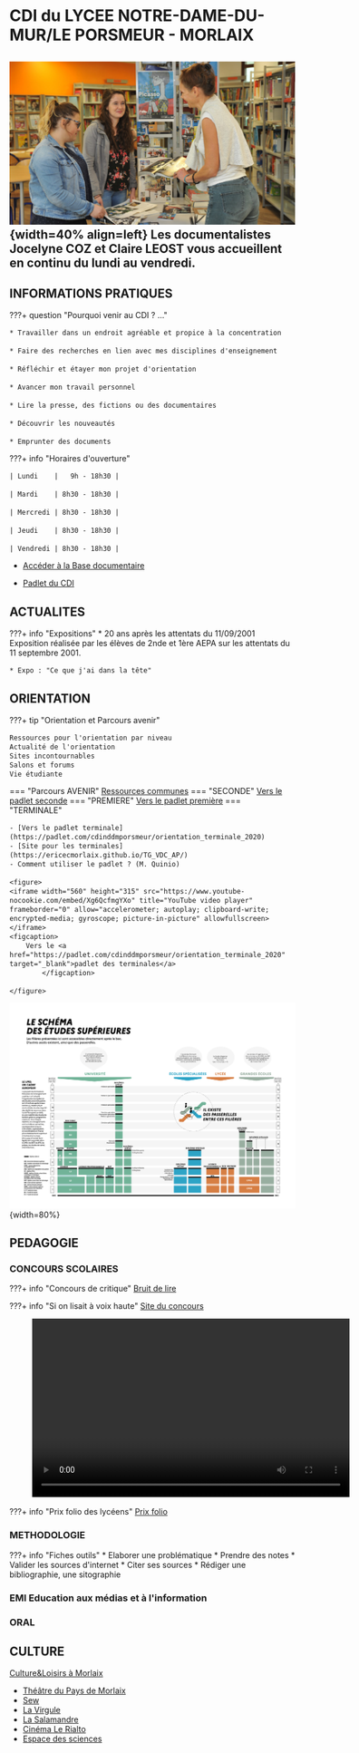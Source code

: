 

# CDI du LYCEE NOTRE-DAME-DU-MUR/LE PORSMEUR - MORLAIX

![vue du CDI](./images/CDI01.jpg "info-bulle"){width=40% align=left}
Les documentalistes Jocelyne COZ et Claire LEOST vous accueillent en continu du lundi au vendredi.
-------
## INFORMATIONS PRATIQUES

???+ question "Pourquoi venir au CDI ? ..."

    * Travailler dans un endroit agréable et propice à la concentration

    * Faire des recherches en lien avec mes disciplines d'enseignement

    * Réfléchir et étayer mon projet d'orientation

    * Avancer mon travail personnel

    * Lire la presse, des fictions ou des documentaires

    * Découvrir les nouveautés

    * Emprunter des documents



???+ info "Horaires d'ouverture"
        
    | Lundi    |   9h - 18h30 |
    
    | Mardi    | 8h30 - 18h30 |
    
    | Mercredi | 8h30 - 18h30 |
    
    | Jeudi    | 8h30 - 18h30 |
    
    | Vendredi | 8h30 - 18h30 |
  
				
   * [Accéder à la Base documentaire](https://ecmorlaix.basecdi.fr/pmb/opac_css/)

   * [Padlet du CDI](https://padlet.com/cdinddmporsmeur/CDI)

## ACTUALITES
???+ info "Expositions"
    * 20 ans après les attentats du 11/09/2001
    Exposition réalisée par les élèves de 2nde et 1ère AEPA sur les attentats du 11 septembre 2001.

    * Expo : "Ce que j'ai dans la tête"
    
    
## ORIENTATION

???+ tip "Orientation et Parcours avenir"

    Ressources pour l'orientation par niveau
    Actualité de l'orientation
    Sites incontournables
    Salons et forums
    Vie étudiante

=== "Parcours AVENIR"
    [Ressources communes](https://padlet.com/cdinddmporsmeur/ORI_2020)
=== "SECONDE"
    [Vers le padlet seconde](https://padlet.com/cdinddmporsmeur/orientation_seconde_2020)
=== "PREMIERE"
    [Vers le padlet première](https://padlet.com/cdinddmporsmeur/orientation_premiere_2020)
=== "TERMINALE"

    - [Vers le padlet terminale](https://padlet.com/cdinddmporsmeur/orientation_terminale_2020)
    - [Site pour les terminales](https://ericecmorlaix.github.io/TG_VDC_AP/)
    - Comment utiliser le padlet ? (M. Quinio)
    
	<figure> 
	<iframe width="560" height="315" src="https://www.youtube-nocookie.com/embed/Xg6QcfmgYXo" title="YouTube video player" frameborder="0" allow="accelerometer; autoplay; clipboard-write; encrypted-media; gyroscope; picture-in-picture" allowfullscreen></iframe>
	<figcaption>
		Vers le <a href="https://padlet.com/cdinddmporsmeur/orientation_terminale_2020" target="_blank">padlet des terminales</a> 
			</figcaption>

	</figure>

![Schéma des études supérieures](./images/Schema-des-etudes-superieures-2020-2021.png "info-bulle"){width=80%}




## PEDAGOGIE

### CONCOURS SCOLAIRES
???+ info "Concours de critique"
[Bruit de lire](https://www.bruitdelire.org/concours-de-critique-litteraire/)

???+ info "Si on lisait à voix haute"
[Site du concours](https://www.lumni.fr/dossier/la-grande-librairie-concours-de-lecture-a-voix-haute)

<figure>
<video width="560" height="315" controls>
  <source src="./videos/Parcoursup.mp4" type="video/mp4">  
Your browser does not support the video tag.
</video>
</figure>

???+ info "Prix folio des lycéens"
[Prix folio](https://www.prixdeslyceensfolio.fr/)

### METHODOLOGIE
???+ info "Fiches outils"
    * Elaborer une problématique
    * Prendre des notes
    * Valider les sources d'internet
    * Citer ses sources
    * Rédiger une bibliographie, une sitographie
    
    
### EMI Education aux médias et à l'information

### ORAL

## CULTURE

[Culture&Loisirs à Morlaix](https://www.ville.morlaix.fr/VIVRE-A-MORLAIX/Culture-Loisirs)

* [Théâtre du Pays de Morlaix](https://www.theatre-du-pays-de-morlaix.fr/)
* [Sew](https://www.sew-morlaix.com/)
* [La Virgule](https://www.ville.morlaix.fr/VIVRE-A-MORLAIX/Culture-Loisirs/La-Virgule)
* [La Salamandre](https://cinemalasalamandre.fr/)
* [Cinéma Le Rialto](https://www.allocine.fr/seance/salle_gen_csalle=P0357.html)
* [Espace des sciences](https://www.espace-sciences.org/morlaix)


